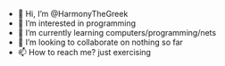 - 👋 Hi, I’m @HarmonyTheGreek
- 👀 I’m interested in programming
- 🌱 I’m currently learning computers/programming/nets
- 💞️ I’m looking to collaborate on nothing so far
- 📫 How to reach me? just exercising

<!---
HarmonyTheGreek/HarmonyTheGreek is a ✨ special ✨ repository because its `README.md` (this file) appears on your GitHub profile.
You can click the Preview link to take a look at your changes.
--->
